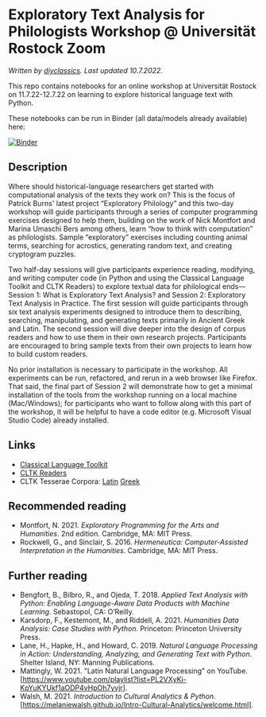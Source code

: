 # Exploratory Text Analysis for Philologists Workshop @ Universität Rostock Zoom
*Written by [diyclassics](https://diyclassics.github.io). Last updated 10.7.2022.*

This repo contains notebooks for an online workshop at Universität Rostock on 11.7.22-12.7.22 on learning to explore historical language text with Python.

These notebooks can be run in Binder (all data/models already available) here: 

[![Binder](https://mybinder.org/badge_logo.svg)](https://mybinder.org/v2/gh/diyclassics/exploratory-philology-rostock/HEAD?labpath=notebooks)

## Description
Where should historical-language researchers get started with computational analysis of the texts they work on? This is the focus of Patrick Burns' latest project “Exploratory Philology” and this two-day workshop will guide participants through a series of computer programming exercises designed to help them, building on the work of Nick Montfort and Marina Umaschi Bers among others, learn “how to think with computation” as philologists. Sample “exploratory” exercises including counting animal terms, searching for acrostics, generating random text, and creating cryptogram puzzles.

Two half-day sessions will give participants experience reading, modifying, and writing computer code (in Python and using the Classical Language Toolkit and CLTK Readers) to explore textual data for philological ends—Session 1: What is Exploratory Text Analysis? and Session 2: Exploratory Text Analysis in Practice. The first session will guide participants through six text analysis experiments designed to introduce them to describing, searching, manipulating, and generating texts primarily in Ancient Greek and Latin. The second session will dive deeper into the design of corpus readers and how to use them in their own research projects. Participants are encouraged to bring sample texts from their own projects to learn how to build custom readers.

No prior installation is necessary to participate in the workshop. All experiments can be run, refactored, and rerun in a web browser like Firefox. That said, the final part of Session 2 will demonstrate how to get a minimal installation of the tools from the workshop running on a local machine (Mac/Windows); for participants who want to follow along with this part of the workshop, it will be helpful to have a code editor (e.g. Microsoft Visual Studio Code) already installed.

## Links
- [Classical Language Toolkit](https//cltk.org)
- [CLTK Readers](https://github.com/diyclassics/cltk_readers)
- CLTK Tesserae Corpora: [Latin](https://github.com/cltk/lat_text_tesserae) [Greek](https://github.com/cltk/grc_text_tesserae)

## Recommended reading
- Montfort, N. 2021. *Exploratory Programming for the Arts and Humanities*. 2nd edition. Cambridge, MA: MIT Press.
- Rockwell, G., and Sinclair, S. 2016. *Hermeneutica: Computer-Assisted Interpretation in the Humanities*. Cambridge, MA: MIT Press.

## Further reading
- Bengfort, B., Bilbro, R., and Ojeda, T. 2018. *Applied Text Analysis with Python: Enabling Language-Aware Data Products with Machine Learning*. Sebastopol, CA: O’Reilly.
- Karsdorp, F., Kestemont, M., and Riddell, A. 2021. *Humanities Data Analysis: Case Studies with Python*. Princeton: Princeton University Press.
- Lane, H., Hapke, H., and Howard, C. 2019. *Natural Language Processing in Action: Understanding, Analyzing, and Generating Text with Python*. Shelter Island, NY: Manning Publications.
- Mattingly, W. 2021. "Latin Natural Language Processing" on YouTube. [https://www.youtube.com/playlist?list=PL2VXyKi-KpYuKYUkf1aODP4vHpOh7yvjr].
- Walsh, M. 2021. *Introduction to Cultural Analytics & Python*. [https://melaniewalsh.github.io/Intro-Cultural-Analytics/welcome.html].
